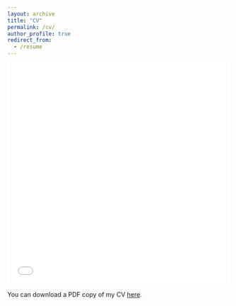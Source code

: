 ```yaml
---
layout: archive
title: "CV"
permalink: /cv/
author_profile: true
redirect_from:
  - /resume
---
```


<iframe src="/files/pdf/Zahra CV.pdf" width="100%" height="500" frameborder="no" border="0" marginwidth="0" marginheight="0"></iframe>

You can download a PDF copy of my CV [here](/files/pdf/Zahra-CV.pdf).